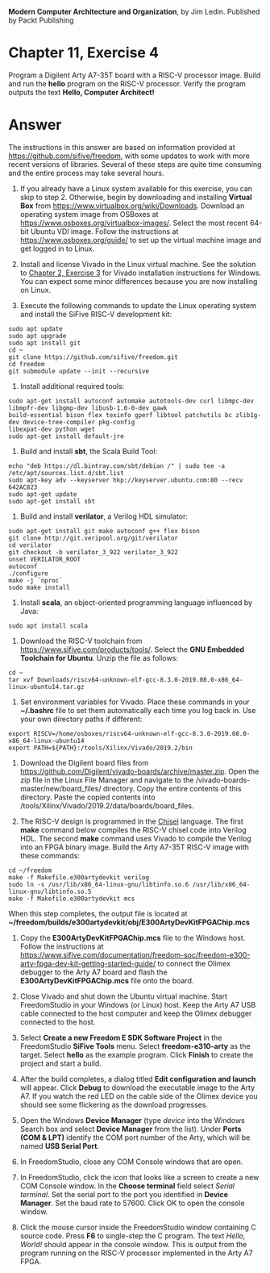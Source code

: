__Modern Computer Architecture and Organization__, by Jim Ledin. Published by Packt Publishing
# Chapter 11, Exercise 4

Program a Digilent Arty A7-35T board with a RISC-V processor image. Build and run the **hello** program on the RISC-V processor. Verify the program outputs the text **Hello, Computer Architect!**

# Answer
The instructions in this answer are based on information provided at https://github.com/sifive/freedom, with some updates to work with more recent versions of libraries. Several of these steps are quite time consuming and the entire process may take several hours.

1. If you already have a Linux system available for this exercise, you can skip to step 2. Otherwise, begin by downloading and installing **Virtual Box** from https://www.virtualbox.org/wiki/Downloads. Download an operating system image from OSBoxes at https://www.osboxes.org/virtualbox-images/. Select the most recent 64-bit Ubuntu VDI image. Follow the instructions at https://www.osboxes.org/guide/ to set up the virtual machine image and get logged in to Linux.

1. Install and license Vivado in the Linux virtual machine. See the solution to [Chapter 2, Exercise 3](../../Chapter%20%202%20-%20Digital%20Logic/Answers%20to%20Exercises/Ex__3_vhdl_setup.md) for Vivado installation instructions for Windows. You can expect some minor differences because you are now installing on Linux.

1. Execute the following commands to update the Linux operating system and install the SiFive RISC-V development kit:
```
sudo apt update
sudo apt upgrade
sudo apt install git
cd ~
git clone https://github.com/sifive/freedom.git
cd freedom
git submodule update --init --recursive
```

1. Install additional required tools:
```
sudo apt-get install autoconf automake autotools-dev curl libmpc-dev libmpfr-dev libgmp-dev libusb-1.0-0-dev gawk
build-essential bison flex texinfo gperf libtool patchutils bc zlib1g-dev device-tree-compiler pkg-config
libexpat-dev python wget
sudo apt-get install default-jre
```

1. Build and install **sbt**, the Scala Build Tool:
```
echo "deb https://dl.bintray.com/sbt/debian /" | sudo tee -a /etc/apt/sources.list.d/sbt.list
sudo apt-key adv --keyserver hkp://keyserver.ubuntu.com:80 --recv 642AC823
sudo apt-get update
sudo apt-get install sbt
```

1. Build and install **verilator**, a Verilog HDL simulator:
```
sudo apt-get install git make autoconf g++ flex bison
git clone http://git.veripool.org/git/verilator
cd verilator
git checkout -b verilator_3_922 verilator_3_922
unset VERILATOR_ROOT
autoconf
./configure
make -j `nproc`
sudo make install
```

1. Install **scala**, an object-oriented programming language influenced by Java:
```
sudo apt install scala
```

1. Download the RISC-V toolchain from https://www.sifive.com/products/tools/. Select the **GNU Embedded Toolchain for Ubuntu**. Unzip the file as follows:
```
cd ~
tar xvf Downloads/riscv64-unknown-elf-gcc-8.3.0-2019.08.0-x86_64-linux-ubuntu14.tar.gz
```

1. Set environment variables for Vivado. Place these commands in your **~/.bashrc** file to set them automatically each time you log back in. Use your own directory paths if different:
```
export RISCV=/home/osboxes/riscv64-unknown-elf-gcc-8.3.0-2019.08.0-x86_64-linux-ubuntu14
export PATH=${PATH}:/tools/Xilinx/Vivado/2019.2/bin
```

1. Download the Digilent board files from https://github.com/Digilent/vivado-boards/archive/master.zip. Open the zip file in the Linux File Manager and navigate to the /vivado-boards-master/new/board_files/ directory. Copy the entire contents of this directory. Paste the copied contents into /tools/Xilinx/Vivado/2019.2/data/boards/board_files.

1. The RISC-V design is programmed in the [Chisel](https://www.chisel-lang.org/) language. The first **make** command below compiles the RISC-V chisel code into Verilog HDL. The second **make** command uses Vivado to compile the Verilog into an FPGA binary image. Build the Arty A7-35T RISC-V image with these commands:
```
cd ~/freedom
make -f Makefile.e300artydevkit verilog
sudo ln -s /usr/lib/x86_64-linux-gnu/libtinfo.so.6 /usr/lib/x86_64-linux-gnu/libtinfo.so.5
make -f Makefile.e300artydevkit mcs
```

When this step completes, the output file is located at **~/freedom/builds/e300artydevkit/obj/E300ArtyDevKitFPGAChip.mcs**

1. Copy the **E300ArtyDevKitFPGAChip.mcs** file to the Windows host. Follow the instructions at  https://www.sifive.com/documentation/freedom-soc/freedom-e300-arty-fpga-dev-kit-getting-started-guide/ to connect the Olimex debugger to the Arty A7 board and flash the **E300ArtyDevKitFPGAChip.mcs** file onto the board.

1. Close Vivado and shut down the Ubuntu virtual machine. Start FreedomStudio in your Windows (or Linux) host. Keep the Arty A7 USB cable connected to the host computer and keep the Olimex debugger connected to the host.

1. Select **Create a new Freedom E SDK Software Project** in the FreedomStudio **SiFive Tools** menu. Select **freedom-e310-arty** as the target. Select **hello** as the example program. Click **Finish** to create the project and start a build.

1. After the build completes, a dialog titled **Edit configuration and launch** will appear. Click **Debug** to download the executable image to the Arty A7. If you watch the red LED on the cable side of the Olimex device you should see some flickering as the download progresses.

1. Open the Windows **Device Manager** (type *device* into the Windows Search box and select **Device Manager** from the list). Under **Ports (COM & LPT)** identify the COM port number of the Arty, which will be named **USB Serial Port**.

1. In FreedomStudio, close any COM Console windows that are open.

1. In FreedomStudio, click the icon that looks like a screen to create a new COM Console window. In the **Choose terminal** field select *Serial terminal*. Set the serial port to the port you identified in **Device Manager**. Set the baud rate to 57600. Click OK to open the console window.

1. Click the mouse cursor inside the FreedomStudio window containing C source code. Press **F6** to single-step the C program. The text *Hello, World!* should appear in the console window. This is output from the program running on the RISC-V processor implemented in the Arty A7 FPGA.
